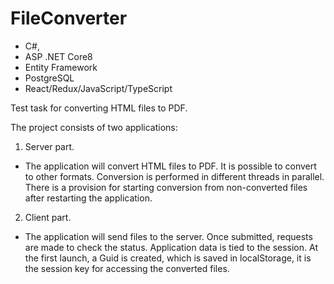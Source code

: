# FileConverter

- C#,
- ASP .NET Core8
- Entity Framework
- PostgreSQL
- React/Redux/JavaScript/TypeScript

Test task for converting HTML files to PDF.

The project consists of two applications:

1. Server part.
- The application will convert HTML files to PDF. It is possible to convert to other formats. Conversion is performed in different threads in parallel. There is a provision for starting conversion from non-converted files after restarting the application.

2. Client part.
- The application will send files to the server. Once submitted, requests are made to check the status. Application data is tied to the session. At the first launch, a Guid is created, which is saved in localStorage, it is the session key for accessing the converted files.
